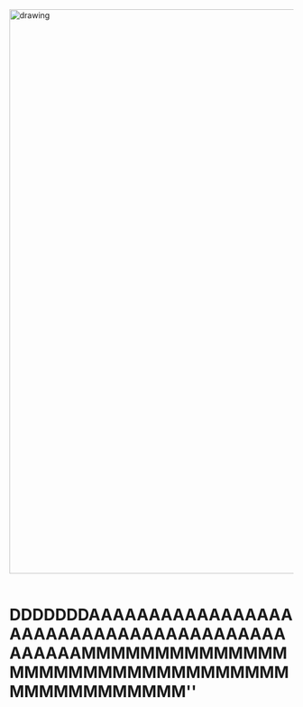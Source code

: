 <div>
 <img src="https://acegif.com/wp-content/uploads/2021/4fh5wi/pepefrg-21.gif" alt="drawing"  height = "1000" width="auto"/> <br> <br> 
</div>
 

# DDDDDDDAAAAAAAAAAAAAAAAAAAAAAAAAAAAAAAAAAAAAAAAAAAAAAMMMMMMMMMMMMMMMMMMMMMMMMMMMMMMMMMMMMMMMMMMMMM''
